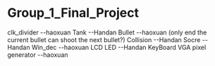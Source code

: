 # Group_1_Final_Project
clk_divider --haoxuan
Tank --Handan
Bullet --haoxuan (only end the current bullet can shoot the next bullet?)
Collision --Handan
Socre  --Handan
Win_dec --haoxuan
LCD 
LED --Handan
KeyBoard
VGA pixel generator --haoxuan
